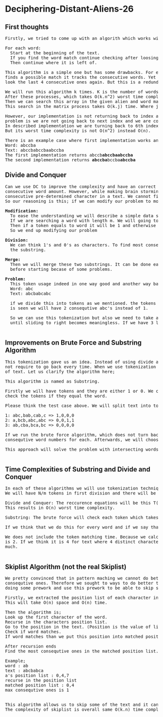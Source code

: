 # Deciphering-Distant-Aliens-26

## First thoughts

<pre>
Firstly, we tried to come up with an algorith which works without bothering about complexity. Then we thought a brute force algorithm. This algorithm works like below;

For each word:
  Start at the beginning of the text.
  If you find the word match continue checking after loosing consecutiveness and update the max number of consecutive word find.
  Then continue where it is left of.

This algorithm is a simple one but has some drawbacks. For example at index 5 we have 5 consecutive 3 character words. So algorithm looks till 5th index after it
finds a possible match it tracks the consecutive words. Yet it turns back to 6th index. So when it continues it will find another match at 8th index and it will 
look the last 4 consecutive ones again. But this is a redundancy and it may cause worst time complexity of O(n^2). Where n is the lenght of the text.

We will run this algorithm k times. K is the number of words. 
After these processes, which takes O(k.n^2) worst time complexity, we will have and array which stores maximum consecutive word amounts in the given text.
Then we can search this array in the given alien and word matrix and find the alien.
This search in the matrix process takes O(k.j) time. Where j is the number of aliens.

However, our implementation is not returning back to index after finding consecutive ones. When we first implemented it, we did not realize the problem. The
problem is we are not going back to next index and we are continuing the index after consecutive words. To clarify the situation think the example at the top. 
In described implementation we are turning back to 6th index. But in our implementation we are continuing with index 20. This later implementation is not correct.
But its worst time complexity is not O(n^2) instead O(n).

There is an example case where first implementation works and second not.
Word: abccba
Text: abccbabccbaabccba
The first implementation returns abccb<b>abccbaabccba</b>
The second implementation returns <b>abccba</b>bccba<b>abccba</b>
</pre>

## Divide and Conquer

<pre>
Can we use DC to improve the complexity and have an correct solution? We could not figure out how to divide the text meaningfully, merge it and get the most
consecutive word amount. However, while making brain storming we figured out how to solve a similiar problem with DC. The similiar problem is finding the most
consecutive pre-determined character in a text. We cannot find consecutive words, yet find characters using DC. 
So our reasoning is this; if we can modify our problem to more simpler one and solve it by DC, we may improve the complexity.

<b>Modification:</b>
  To ease the understanding we will describe a simple data structure, however it can also be mimicked by index manipulations.
  If we are searching a word with length m. We will going to divide the text into parts with length m. So we will have n/m parts. Call this parts as tokens.
  Then if a token equals to word it will be 1 and otherwise 0.
  So we end up modifying our problem 
  
<b>Division:</b>
  We can think 1's and 0's as characters. To find most consequtive 1's we can divide the text in the middle into two subtexts. Until we have one character left in
  the substring.
  
<b>Merge:</b>
  Then we will merge these two substrings. It can be done easily with O(1) worst time complexity. Yet we won't get into its details because we abondened this idea
  before starting becase of some problems. 

<b>Problem:</b>
  This token usage indeed in one way good and another way bad. Firstly, we cannot just skip characters because we can skip words. For example;
  Word: abc
  Text: abcbabcabc
  
  if we divide this into tokens as we mentioned. the tokens will be abc,bab,cab,c however if we divide the tokens starting from 1 left such as a,bcb,abc,abc as it 
  is seen we will have 2 consequtive abc's instead of 1. 
  
  So we can use this tokenization but also we need to take account these problems. To solve that, we can create more tokens starting from 1 character each turn
  until sliding to right becomes meaningless. If we have 3 length word after sliding to right 3 times, we will have same tokens so there is no need for that.
  
</pre>

## Improvements on Brute Force and Substring Algorithm

<pre>
This tokenization gave us an idea. Instead of using divide and conquer we can adapt tokenization to brute force. As we mentioned brute force is fast when it does 
not require to go back every time. When we use tokenization we can use this property of brute force. Because the side cases will be handled in different partitions
of text. Let us clarify the algorithm here; 

This algorithm is named as Substring.

Firstly we will have tokens and they are either 1 or 0. We can do this while running algorithm or before. This won't change much because in either case we need to 
check the tokens if they equal the word.

Please think the test case above. We will split text into tokens and each time we split the text again by sliding the start point 1 character right until reaching the word size which is 3.

1: abc,bab,cab,c => 1,0,0,0
2: a,bcb,abc,abc => 0,0,1,1
3: ab,cba,bca,bc => 0,0,0,0

If we run the brute force algorithm, which does not turn back while searching as it is mentioned above, in each these cases, then we will get the maximum
consequtive word numbers for each. Afterwards, we will choose the biggest one. 

This approach will solve the problem with intersecting words and problem with tokens.
  
</pre>

## Time Complexities of Substring and Divide and Conquer

<pre>
In each of these algorithms we will use tokenization technique. Yet finding the most consequtive ones in these tokens is different. 
We will have N/m tokens in first division and there will be m divisions so that we will have n tokens at total. N is length of text and m is length of word.

Divide and Conquer: The reccurence equations will be this T(n) = 2T(n/2) + O(1) where n is the total number of tokens which also equals to N.
This results in O(n) worst time complexity. 

Substring: The brute force will check each token which takes O(1) and there is O(n) tokens so it also has O(n) complexity.

If we think that we do this for every word and if we say that we have k number of words then the worst case time complexity is O(k.n).

We does not include the token matching time. Because we calculated that if there were 2 distinct characters instead of 4, then the expected comparisons per token
is 2. If we think it is 4 for text where 4 distinct characters used. The complexity will be multiplied with 4 which is constant and does not effect the complexity
much.
  
</pre>
  
## Skiplist Algorithm (not the real Skiplist)

<pre>
We pretty convinced that in pattern maching we cannot do better than O(n). However, we are not trying to find all the matches, we just wanted to find most
consequtive ones. Therefore we sought to ways to do better than O(k.n) in total. Skiplist algorithm inspired us to develop this algorithm. The idea here is 
doing some prework and use this prework to be able to skip some part of the text.

Firstly, we extracted the position list of each character in the text. This position list stores the positions of the character. 
This will take O(n) space and O(n) time. 

Then the algorithm is;
Look up the first character of the word.
Recurse in the characters position list.
Go to the position in the text. (Position is the value of list.)
Check if word matches.
If word matches than we put this position into matched position list

After recursion ends 
Find the most consequtive ones in the matched position list.

Example;
word : ab
text : abcbabca
a's position list : 0,4,7
recurse in the position list
matched position list : 0,4
max consequtive ones is 1


This algorithm allows us to skip some of the text and it can be seen in the test runs. Yet it is not satisfying. 
The complexity of skiplist is overall same O(k.n) time complexity with extra O(n) space complexity. 

  
</pre>
  
